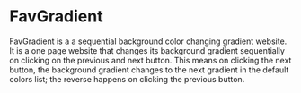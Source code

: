 # FavGradient
 FavGradient is a a sequential background color changing gradient website.
 It is a one page website that changes its background gradient sequentially on clicking on the previous and next button. This means on clicking the next button, the background gradient changes to the next gradient in the default colors list; the reverse happens on clicking the previous button.
